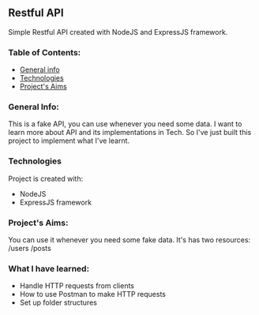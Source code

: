 ## Restful API ## 
Simple Restful API created with NodeJS and ExpressJS framework.

### Table of Contents:
* [General info](#general-info)
* [Technologies](#technologies)
* [Project's Aims](#project's-aims)

### General Info: 
This is a fake API, you can use whenever you need some data.
I want to learn more about API and its implementations in Tech.
So I've just built this project to implement what I've learnt.

### Technologies 
Project is created with:
* NodeJS 
* ExpressJS framework

### Project's Aims:
You can use it whenever you need some fake data.
It's has two resources:
/users
/posts 

### What I have learned:
* Handle HTTP requests from clients 
* How to use Postman to make HTTP requests
* Set up folder structures 
